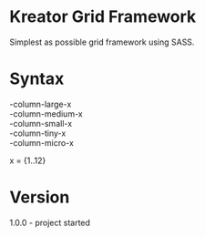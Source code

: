 Kreator Grid Framework
==========================
Simplest as possible grid framework using SASS.

Syntax
==========================
-column-large-x  
-column-medium-x  
-column-small-x  
-column-tiny-x  
-column-micro-x  

x = {1..12}


Version
==========================

1.0.0 - project started


